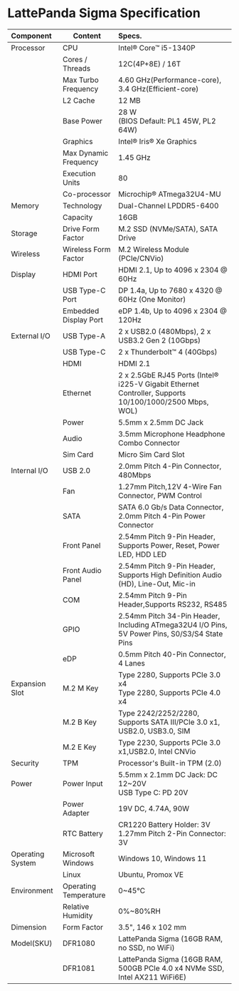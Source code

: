 # LattePanda Sigma Specification

| Component        | Content               | Specs.                                                       |
| :--------------- | --------------------- | :----------------------------------------------------------- |
| Processor        | CPU                   | Intel® Core™ i5-1340P                                        |
|                  | Cores / Threads       | 12C(4P+8E) / 16T                                             |
|                  | Max Turbo Frequency   | 4.60 GHz(Performance-core), 3.4 GHz(Efficient-core)          |
|                  | L2 Cache              | 12 MB                                                        |
|                  | Base Power            | 28 W  <br>(BIOS Default: PL1 45W, PL2 64W)                   |
|                  | Graphics              | Intel® Iris® Xe Graphics                                     |
|                  | Max Dynamic Frequency | 1.45 GHz                                                     |
|                  | Execution Units       | 80                                                           |
|                  | Co-processor          | Microchip® ATmega32U4-MU                                     |
| Memory           | Technology            | Dual-Channel LPDDR5-6400                                     |
|                  | Capacity              | 16GB                                                         |
| Storage          | Drive Form Factor     | M.2 SSD (NVMe/SATA), SATA Drive                              |
| Wireless         | Wireless Form Factor  | M.2 Wireless Module (PCIe/CNVio)                             |
| Display          | HDMI Port             | HDMI 2.1, Up to 4096 x 2304 @ 60Hz                           |
|                  | USB Type-C Port       | DP 1.4a, Up to 7680 x 4320 @ 60Hz (One Monitor)              |
|                  | Embedded Display Port | eDP 1.4b, Up to 4096 x 2304 @ 120Hz                          |
| External I/O     | USB Type-A            | 2 x USB2.0 (480Mbps), 2 x USB3.2 Gen 2 (10Gbps)              |
|                  | USB Type-C            | 2 x Thunderbolt™ 4 (40Gbps)                                  |
|                  | HDMI                  | HDMI 2.1                                                     |
|                  | Ethernet              | 2 x 2.5GbE RJ45 Ports (Intel® i225-V Gigabit Ethernet Controller, Supports 10/100/1000/2500 Mbps, WOL) |
|                  | Power                 | 5.5mm x 2.5mm DC Jack                                        |
|                  | Audio                 | 3.5mm Microphone Headphone Combo Connector                   |
|                  | Sim Card              | Micro Sim Card Slot                                          |
| Internal I/O     | USB 2.0               | 2.0mm Pitch 4-Pin Connector, 480Mbps                         |
|                  | Fan                   | 1.27mm Pitch,12V 4-Wire Fan Connector, PWM Control           |
|                  | SATA                  | SATA 6.0 Gb/s Data Connector, 2.0mm Pitch 4-Pin Power Connector |
|                  | Front Panel           | 2.54mm Pitch 9-Pin Header, Supports Power, Reset, Power LED, HDD LED |
|                  | Front Audio Panel     | 2.54mm Pitch 9-Pin Header, Supports High Definition Audio (HD), Line-Out, Mic-in |
|                  | COM                   | 2.54mm Pitch 9-Pin Header,Supports RS232, RS485              |
|                  | GPIO                  | 2.54mm Pitch 34-Pin Header, Including ATmega32U4 I/O Pins, 5V Power Pins, S0/S3/S4 State Pins |
|                  | eDP                   | 0.5mm Pitch 40-Pin Connector, 4 Lanes                        |
| Expansion Slot   | M.2 M Key             | Type 2280, Supports PCIe 3.0 x4<br>Type 2280, Supports PCIe 4.0 x4 |
|                  | M.2 B Key             | Type 2242/2252/2280, Supports SATA III/PCIe 3.0 x1, USB2.0, USB3.0, SIM |
|                  | M.2 E Key             | Type 2230, Supports PCIe 3.0 x1,USB2.0, Intel CNVio          |
| Security         | TPM                   | Processor's Built-in TPM (2.0)                               |
| Power            | Power Input           | 5.5mm x 2.1mm DC Jack: DC 12~20V <br>USB Type C: PD 20V      |
|                  | Power Adapter         | 19V DC, 4.74A, 90W                                           |
|                  | RTC Battery           | CR1220 Battery Holder: 3V <br>1.27mm Pitch 2-Pin Connector: 3V |
| Operating System | Microsoft Windows     | Windows 10, Windows 11                                       |
|                  | Linux                 | Ubuntu, Promox VE                                            |
| Environment      | Operating Temperature | 0~45℃                                                        |
|                  | Relative Humidity     | 0%~80%RH                                                     |
| Dimension        | Form Factor           | 3.5", 146 x 102 mm                                           |
| Model(SKU)       | DFR1080               | LattePanda Sigma (16GB RAM, no SSD, no WiFi)                 |
|                  | DFR1081               | LattePanda Sigma (16GB RAM, 500GB PCIe 4.0 x4 NVMe SSD, Intel AX211 WiFi6E) |